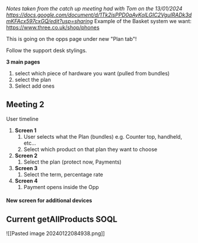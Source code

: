 *Notes taken from the catch up meeting had with Tom on the 13/01/2024*
*https://docs.google.com/document/d/1Tk2isPPD0aAyKolLGIC2VguIRADk3dmKFAcx597cxGQ/edit?usp=sharing*
Example of the Basket system we want: https://www.three.co.uk/shop/phones

This is going on the opps page under new "Plan tab"!

Follow the support desk stylings. 

**3 main pages**
1. select which piece of hardware you want (pulled from bundles)
2. select the plan
3. Select add ones


## Meeting 2

User timeline 

1. **Screen 1**
	1. User selects what the Plan (bundles) e.g. Counter top, handheld, etc...
	2. Select which product on that plan they want to choose 
2. **Screen 2**
	1. Select the plan (protect now, Payments)
3. **Screen 3**
	1. Select the term, percentage rate 
4. **Screen 4**
	1. Payment opens inside the Opp 

#### New screen for additional devices




## Current getAllProducts SOQL
![[Pasted image 20240122084938.png]]